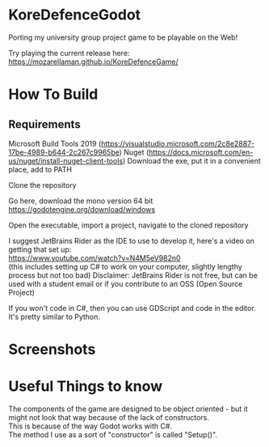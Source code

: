 # KoreDefenceGodot
Porting my university group project game to be playable on the Web!

Try playing the current release here: https://mozarellaman.github.io/KoreDefenceGame/
# How To Build
## Requirements
Microsoft Build Tools 2019 (https://visualstudio.microsoft.com/2c8e2887-17be-4989-b644-2c267c9965be)
Nuget (https://docs.microsoft.com/en-us/nuget/install-nuget-client-tools) Download the exe, put it in a convenient place, add to PATH

Clone the repository

Go here, download the mono version 64 bit
https://godotengine.org/download/windows

Open the executable, import a project, navigate to the cloned repository

I suggest JetBrains Rider as the IDE to use to develop it, here's a video on getting that set up:  
https://www.youtube.com/watch?v=N4M5eV982n0  
(this includes setting up C# to work on your computer, slightly lengthy process but not too bad)
Disclaimer: JetBrains Rider is not free, but can be used with a student email or if you contribute to an OSS (Open Source Project)

If you won't code in C#, then you can use GDScript and code in the editor. It's pretty similar to Python.

# Screenshots



# Useful Things to know

The components of the game are designed to be object oriented - but it might not look that way because of the lack of constructors.  
This is because of the way Godot works with C#.  
The method I use as a sort of "constructor" is called "Setup()".
